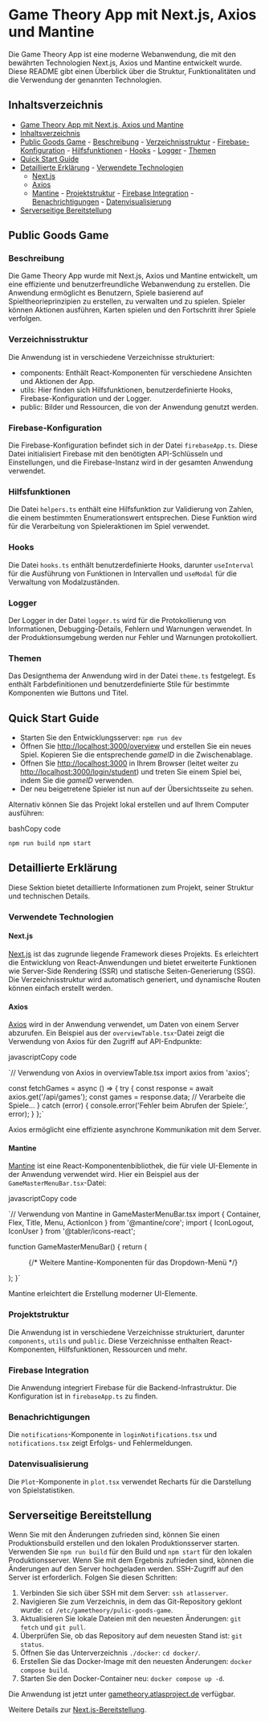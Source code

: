 Game Theory App mit Next.js, Axios und Mantine
==============================================

Die Game Theory App ist eine moderne Webanwendung, die mit den bewährten Technologien Next.js, Axios und Mantine entwickelt wurde. Diese README gibt einen Überblick über die Struktur, Funktionalitäten und die Verwendung der genannten Technologien.

Inhaltsverzeichnis
------------------

-   [Game Theory App mit Next.js, Axios und Mantine](https://chat.openai.com/c/f94f1538-af0c-4405-a092-076d688785b3#game-theory-app-mit-nextjs-axios-und-mantine)
  -   [Inhaltsverzeichnis](https://chat.openai.com/c/f94f1538-af0c-4405-a092-076d688785b3#inhaltsverzeichnis)
  -   [Public Goods Game](https://chat.openai.com/c/f94f1538-af0c-4405-a092-076d688785b3#public-goods-game)
    -   [Beschreibung](https://chat.openai.com/c/f94f1538-af0c-4405-a092-076d688785b3#beschreibung)
    -   [Verzeichnisstruktur](https://chat.openai.com/c/f94f1538-af0c-4405-a092-076d688785b3#verzeichnisstruktur)
    -   [Firebase-Konfiguration](https://chat.openai.com/c/f94f1538-af0c-4405-a092-076d688785b3#firebase-konfiguration)
    -   [Hilfsfunktionen](https://chat.openai.com/c/f94f1538-af0c-4405-a092-076d688785b3#hilfsfunktionen)
    -   [Hooks](https://chat.openai.com/c/f94f1538-af0c-4405-a092-076d688785b3#hooks)
    -   [Logger](https://chat.openai.com/c/f94f1538-af0c-4405-a092-076d688785b3#logger)
    -   [Themen](https://chat.openai.com/c/f94f1538-af0c-4405-a092-076d688785b3#themen)
  -   [Quick Start Guide](https://chat.openai.com/c/f94f1538-af0c-4405-a092-076d688785b3#quick-start-guide)
  -   [Detaillierte Erklärung](https://chat.openai.com/c/f94f1538-af0c-4405-a092-076d688785b3#detaillierte-erkl%C3%A4rung)
    -   [Verwendete Technologien](https://chat.openai.com/c/f94f1538-af0c-4405-a092-076d688785b3#verwendete-technologien)
      -   [Next.js](https://chat.openai.com/c/f94f1538-af0c-4405-a092-076d688785b3#nextjs)
      -   [Axios](https://chat.openai.com/c/f94f1538-af0c-4405-a092-076d688785b3#axios)
      -   [Mantine](https://chat.openai.com/c/f94f1538-af0c-4405-a092-076d688785b3#mantine)
    -   [Projektstruktur](https://chat.openai.com/c/f94f1538-af0c-4405-a092-076d688785b3#projektstruktur)
    -   [Firebase Integration](https://chat.openai.com/c/f94f1538-af0c-4405-a092-076d688785b3#firebase-integration)
    -   [Benachrichtigungen](https://chat.openai.com/c/f94f1538-af0c-4405-a092-076d688785b3#benachrichtigungen)
    -   [Datenvisualisierung](https://chat.openai.com/c/f94f1538-af0c-4405-a092-076d688785b3#datenvisualisierung)
  -   [Serverseitige Bereitstellung](https://chat.openai.com/c/f94f1538-af0c-4405-a092-076d688785b3#serverseitige-bereitstellung)

Public Goods Game
-----------------

### Beschreibung

Die Game Theory App wurde mit Next.js, Axios und Mantine entwickelt, um eine effiziente und benutzerfreundliche Webanwendung zu erstellen. Die Anwendung ermöglicht es Benutzern, Spiele basierend auf Spieltheorieprinzipien zu erstellen, zu verwalten und zu spielen. Spieler können Aktionen ausführen, Karten spielen und den Fortschritt ihrer Spiele verfolgen.

### Verzeichnisstruktur

Die Anwendung ist in verschiedene Verzeichnisse strukturiert:

-   components: Enthält React-Komponenten für verschiedene Ansichten und Aktionen der App.
-   utils: Hier finden sich Hilfsfunktionen, benutzerdefinierte Hooks, Firebase-Konfiguration und der Logger.
-   public: Bilder und Ressourcen, die von der Anwendung genutzt werden.

### Firebase-Konfiguration

Die Firebase-Konfiguration befindet sich in der Datei `firebaseApp.ts`. Diese Datei initialisiert Firebase mit den benötigten API-Schlüsseln und Einstellungen, und die Firebase-Instanz wird in der gesamten Anwendung verwendet.

### Hilfsfunktionen

Die Datei `helpers.ts` enthält eine Hilfsfunktion zur Validierung von Zahlen, die einem bestimmten Enumerationswert entsprechen. Diese Funktion wird für die Verarbeitung von Spieleraktionen im Spiel verwendet.

### Hooks

Die Datei `hooks.ts` enthält benutzerdefinierte Hooks, darunter `useInterval` für die Ausführung von Funktionen in Intervallen und `useModal` für die Verwaltung von Modalzuständen.

### Logger

Der Logger in der Datei `logger.ts` wird für die Protokollierung von Informationen, Debugging-Details, Fehlern und Warnungen verwendet. In der Produktionsumgebung werden nur Fehler und Warnungen protokolliert.

### Themen

Das Designthema der Anwendung wird in der Datei `theme.ts` festgelegt. Es enthält Farbdefinitionen und benutzerdefinierte Stile für bestimmte Komponenten wie Buttons und Titel.

Quick Start Guide
-----------------

-   Starten Sie den Entwicklungsserver: `npm run dev`
-   Öffnen Sie <http://localhost:3000/overview> und erstellen Sie ein neues Spiel. Kopieren Sie die entsprechende *gameID* in die Zwischenablage.
-   Öffnen Sie [http://localhost:3000](http://localhost:3000/) in Ihrem Browser (leitet weiter zu <http://localhost:3000/login/student>) und treten Sie einem Spiel bei, indem Sie die *gameID* verwenden.
-   Der neu beigetretene Spieler ist nun auf der Übersichtsseite zu sehen.

Alternativ können Sie das Projekt lokal erstellen und auf Ihrem Computer ausführen:

bashCopy code

`npm run build
npm start`

Detaillierte Erklärung
----------------------

Diese Sektion bietet detaillierte Informationen zum Projekt, seiner Struktur und technischen Details.

### Verwendete Technologien

#### Next.js

[Next.js](https://nextjs.org/) ist das zugrunde liegende Framework dieses Projekts. Es erleichtert die Entwicklung von React-Anwendungen und bietet erweiterte Funktionen wie Server-Side Rendering (SSR) und statische Seiten-Generierung (SSG). Die Verzeichnisstruktur wird automatisch generiert, und dynamische Routen können einfach erstellt werden.

#### Axios

[Axios](https://axios-http.com/) wird in der Anwendung verwendet, um Daten von einem Server abzurufen. Ein Beispiel aus der `overviewTable.tsx`-Datei zeigt die Verwendung von Axios für den Zugriff auf API-Endpunkte:

javascriptCopy code

`// Verwendung von Axios in overviewTable.tsx
import axios from 'axios';

const fetchGames = async () => {
try {
const response = await axios.get('/api/games');
const games = response.data;
// Verarbeite die Spiele...
} catch (error) {
console.error('Fehler beim Abrufen der Spiele:', error);
}
};`

Axios ermöglicht eine effiziente asynchrone Kommunikation mit dem Server.

#### Mantine

[Mantine](https://mantine.dev/) ist eine React-Komponentenbibliothek, die für viele UI-Elemente in der Anwendung verwendet wird. Hier ein Beispiel aus der `GameMasterMenuBar.tsx`-Datei:

javascriptCopy code

`// Verwendung von Mantine in GameMasterMenuBar.tsx
import { Container, Flex, Title, Menu, ActionIcon } from '@mantine/core';
import { IconLogout, IconUser } from '@tabler/icons-react';

function GameMasterMenuBar() {
return (
<Container>
<Flex>
<Title>Game Theory</Title>
<Menu>
<Menu.Target>
<ActionIcon>
<IconUser />
</ActionIcon>
</Menu.Target>
{/* Weitere Mantine-Komponenten für das Dropdown-Menü */}
</Menu>
</Flex>
</Container>
);
}`

Mantine erleichtert die Erstellung moderner UI-Elemente.

### Projektstruktur

Die Anwendung ist in verschiedene Verzeichnisse strukturiert, darunter `components`, `utils` und `public`. Diese Verzeichnisse enthalten React-Komponenten, Hilfsfunktionen, Ressourcen und mehr.

### Firebase Integration

Die Anwendung integriert Firebase für die Backend-Infrastruktur. Die Konfiguration ist in `firebaseApp.ts` zu finden.

### Benachrichtigungen

Die `notifications`-Komponente in `loginNotifications.tsx` und `notifications.tsx` zeigt Erfolgs- und Fehlermeldungen.

### Datenvisualisierung

Die `Plot`-Komponente in `plot.tsx` verwendet Recharts für die Darstellung von Spielstatistiken.

Serverseitige Bereitstellung
----------------------------

Wenn Sie mit den Änderungen zufrieden sind, können Sie einen Produktionsbuild erstellen und den lokalen Produktionsserver starten. Verwenden Sie `npm run build` für den Build und `npm start` für den lokalen Produktionsserver. Wenn Sie mit dem Ergebnis zufrieden sind, können die Änderungen auf den Server hochgeladen werden. SSH-Zugriff auf den Server ist erforderlich. Folgen Sie diesen Schritten:

1.  Verbinden Sie sich über SSH mit dem Server: `ssh atlasserver`.
2.  Navigieren Sie zum Verzeichnis, in dem das Git-Repository geklont wurde: `cd /etc/gametheory/pulic-goods-game`.
3.  Aktualisieren Sie lokale Dateien mit den neuesten Änderungen: `git fetch` und `git pull`.
4.  Überprüfen Sie, ob das Repository auf dem neuesten Stand ist: `git status`.
5.  Öffnen Sie das Unterverzeichnis `./docker`: `cd docker/`.
6.  Erstellen Sie das Docker-Image mit den neuesten Änderungen: `docker compose build`.
7.  Starten Sie den Docker-Container neu: `docker compose up -d`.

Die Anwendung ist jetzt unter [gametheory.atlasproject.de](https://gametheory.atlasproject.de/) verfügbar.

Weitere Details zur [Next.js-Bereitstellung](https://nextjs.org/docs/deployment).
